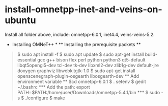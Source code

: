 # install-omnetpp-inet-and-veins-on-ubuntu
Install all folder above, include: omnetpp-6.0.1, inet4.4, veins-veins-5.2.
* Installing OMNeT++ *
** Installing the prerequisite packets **
> $ sudo apt install -f
> $ sudo apt update
> $ sudo apt-get install build-essential gcc g++ bison flex perl python python3 qt5-default libqt5opengl5-dev tcl-dev tk-dev libxml2-dev zlib1g-dev default-jre doxygen graphviz libwebkitgtk-1.0
> $ sudo apt-get install openscenegraph-plugin-osgearth libosgearth-dev
** Add environment variable **
> $cd omnetpp-6.0.1
> $ . setenv 
> $ gedit ~/.bashrc
*** Add the path: export PATH=$PATH:/home/user/Downloads/omnetpp-5.4.1/bin ***
> $ sudo -s
> $ ./configure
> $ make
